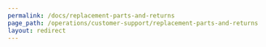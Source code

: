 ```yaml
---
permalink: /docs/replacement-parts-and-returns
page_path: /operations/customer-support/replacement-parts-and-returns
layout: redirect
---
```

